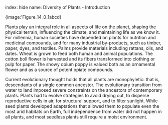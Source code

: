 index: hide
name: Diversity of Plants - Introduction


{image:'Figure_14_0_1abcd}
        

Plants play an integral role in all aspects of life on the planet, shaping the physical terrain, influencing the climate, and maintaining life as we know it. For millennia, human societies have depended on plants for nutrition and medicinal compounds, and for many industrial by-products, such as timber, paper, dyes, and textiles. Palms provide materials including rattans, oils, and dates. Wheat is grown to feed both human and animal populations. The cotton boll flower is harvested and its fibers transformed into clothing or pulp for paper. The showy opium poppy is valued both as an ornamental flower and as a source of potent opiate compounds.

Current evolutionary thought holds that all plants are monophyletic: that is, descendants of a single common ancestor. The evolutionary transition from water to land imposed severe constraints on the ancestors of contemporary plants. Plants had to evolve strategies to avoid drying out, to disperse reproductive cells in air, for structural support, and to filter sunlight. While seed plants developed adaptations that allowed them to populate even the most arid habitats on Earth, full independence from water did not happen in all plants, and most seedless plants still require a moist environment.
